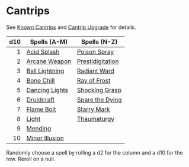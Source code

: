 # Cantrips

See [Known Cantrips](../../../Spellcasting/Spell%20Learning/Known%20Cantrips.md) and [Cantrip Upgrade](../../Cantrip%20Upgrade.md) for details.

| d10 | Spells (A-M)                          | Spells (N-Z)                              |
| --: | ------------------------------------- | ----------------------------------------- |
|   1 | [Acid Splash](Acid%20Splash.md)       | [Poison Spray](Poison%20Spray.md)         |
|   2 | [Arcane Weapon](Arcane%20Weapon.md)   | [Prestidigitation](Prestidigitation.md)   |
|   3 | [Ball Lightning](Ball%20Lightning.md) | [Radiant Ward](Radiant%20Ward.md)         |
|   4 | [Bone Chill](Bone%20Chill.md)         | [Ray of Frost](Ray%20of%20Frost.md)       |
|   5 | [Dancing Lights](Dancing%20Lights.md) | [Shocking Grasp](Shocking%20Grasp.md)     |
|   6 | [Druidcraft](Druidcraft.md)           | [Spare the Dying](Spare%20the%20Dying.md) |
|   7 | [Flame Bolt](Flame%20Bolt.md)         | [Starry Mark](Starry%20Mark.md)           |
|   8 | [Light](Light.md)                     | [Thaumaturgy](Thaumaturgy.md)             |
|   9 | [Mending](Mending.md)                 |                                           |
|  10 | [Minor Illusion](Minor%20Illusion.md) |                                           |

Randomly choose a spell by rolling a d2 for the column and a d10 for the row. Reroll on a null.
